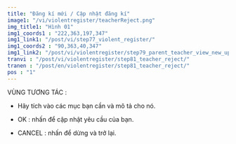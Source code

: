 ```yaml
---
title: "Đăng kí mới / Cập nhật đăng kí"
image1: "/vi/violentregister/teacherReject.png"
img_title1: "Hình 01"
img1_coords1 : "222,363,197,347"
img1_link1: "/post/vi/step77_violent_register/"
img1_coords2 : "90,363,40,347"
img1_link2: "/post/vi/violentregister/step79_parent_teacher_view_new_update/"
tranvi : "/post/vi/violentregister/step81_teacher_reject/"
tranen : "/post/en/violentregister/step81_teacher_reject/"
pos : "1"
---
```

VÙNG TƯƠNG TÁC :

- Hãy tích vào các mục bạn cần và mô tả cho nó.

- OK : nhấn để cập nhật yêu cầu của bạn.

- CANCEL  : nhấn để dừng và trở lại.